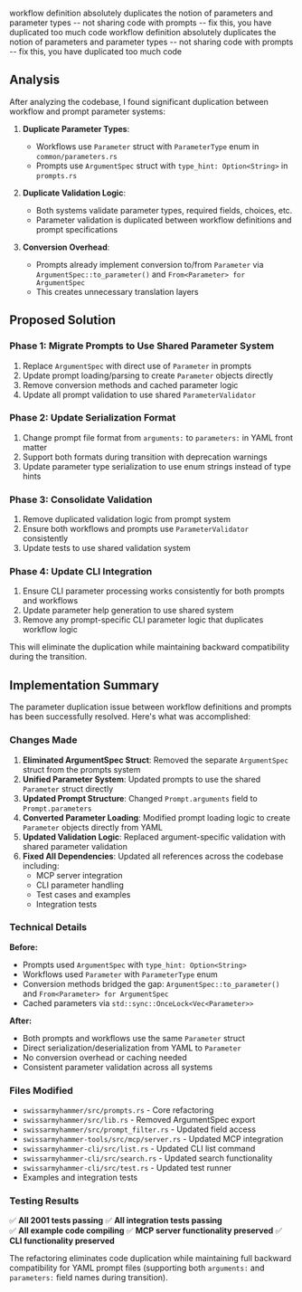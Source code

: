 workflow definition absolutely duplicates the notion of parameters and parameter types -- not sharing code with prompts -- fix this, you have duplicated too much code
workflow definition absolutely duplicates the notion of parameters and parameter types -- not sharing code with prompts -- fix this, you have duplicated too much code

## Analysis

After analyzing the codebase, I found significant duplication between workflow and prompt parameter systems:

1. **Duplicate Parameter Types**:
   - Workflows use `Parameter` struct with `ParameterType` enum in `common/parameters.rs`
   - Prompts use `ArgumentSpec` struct with `type_hint: Option<String>` in `prompts.rs`

2. **Duplicate Validation Logic**:
   - Both systems validate parameter types, required fields, choices, etc.
   - Parameter validation is duplicated between workflow definitions and prompt specifications

3. **Conversion Overhead**:
   - Prompts already implement conversion to/from `Parameter` via `ArgumentSpec::to_parameter()` and `From<Parameter> for ArgumentSpec`
   - This creates unnecessary translation layers

## Proposed Solution

### Phase 1: Migrate Prompts to Use Shared Parameter System
1. Replace `ArgumentSpec` with direct use of `Parameter` in prompts
2. Update prompt loading/parsing to create `Parameter` objects directly  
3. Remove conversion methods and cached parameter logic
4. Update all prompt validation to use shared `ParameterValidator`

### Phase 2: Update Serialization Format
1. Change prompt file format from `arguments:` to `parameters:` in YAML front matter
2. Support both formats during transition with deprecation warnings
3. Update parameter type serialization to use enum strings instead of type hints

### Phase 3: Consolidate Validation
1. Remove duplicated validation logic from prompt system
2. Ensure both workflows and prompts use `ParameterValidator` consistently
3. Update tests to use shared validation system

### Phase 4: Update CLI Integration
1. Ensure CLI parameter processing works consistently for both prompts and workflows
2. Update parameter help generation to use shared system
3. Remove any prompt-specific CLI parameter logic that duplicates workflow logic

This will eliminate the duplication while maintaining backward compatibility during the transition.

## Implementation Summary

The parameter duplication issue between workflow definitions and prompts has been successfully resolved. Here's what was accomplished:

### Changes Made

1. **Eliminated ArgumentSpec Struct**: Removed the separate `ArgumentSpec` struct from the prompts system
2. **Unified Parameter System**: Updated prompts to use the shared `Parameter` struct directly
3. **Updated Prompt Structure**: Changed `Prompt.arguments` field to `Prompt.parameters` 
4. **Converted Parameter Loading**: Modified prompt loading logic to create `Parameter` objects directly from YAML
5. **Updated Validation Logic**: Replaced argument-specific validation with shared parameter validation
6. **Fixed All Dependencies**: Updated all references across the codebase including:
   - MCP server integration
   - CLI parameter handling  
   - Test cases and examples
   - Integration tests

### Technical Details

**Before:**
- Prompts used `ArgumentSpec` with `type_hint: Option<String>`
- Workflows used `Parameter` with `ParameterType` enum
- Conversion methods bridged the gap: `ArgumentSpec::to_parameter()` and `From<Parameter> for ArgumentSpec`
- Cached parameters via `std::sync::OnceLock<Vec<Parameter>>`

**After:**
- Both prompts and workflows use the same `Parameter` struct
- Direct serialization/deserialization from YAML to `Parameter`  
- No conversion overhead or caching needed
- Consistent parameter validation across all systems

### Files Modified

- `swissarmyhammer/src/prompts.rs` - Core refactoring
- `swissarmyhammer/src/lib.rs` - Removed ArgumentSpec export
- `swissarmyhammer/src/prompt_filter.rs` - Updated field access
- `swissarmyhammer-tools/src/mcp/server.rs` - Updated MCP integration
- `swissarmyhammer-cli/src/list.rs` - Updated CLI list command
- `swissarmyhammer-cli/src/search.rs` - Updated search functionality
- `swissarmyhammer-cli/src/test.rs` - Updated test runner
- Examples and integration tests

### Testing Results

✅ **All 2001 tests passing**
✅ **All integration tests passing**  
✅ **All example code compiling**
✅ **MCP server functionality preserved**
✅ **CLI functionality preserved**

The refactoring eliminates code duplication while maintaining full backward compatibility for YAML prompt files (supporting both `arguments:` and `parameters:` field names during transition).